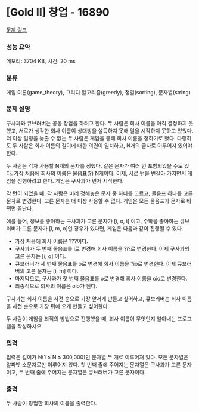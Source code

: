 # [Gold II] 창업 - 16890 

[문제 링크](https://www.acmicpc.net/problem/16890) 

### 성능 요약

메모리: 3704 KB, 시간: 20 ms

### 분류

게임 이론(game_theory), 그리디 알고리즘(greedy), 정렬(sorting), 문자열(string)

### 문제 설명

<p>구사과와 큐브러버는 공동 창업을 하려고 한다. 두 사람은 회사 이름을 아직 결정하지 못했고, 서로가 생각한 회사 이름이 상대방을 설득하지 못해 일을 시작하지 못하고 있었다. 더 이상 일정을 늦출 수 없는 두 사람은 게임을 통해 회사 이름을 정하기로 했다. 다행히도 두 사람은 회사 이름의 길이에 대한 의견이 일치하고, N개의 글자로 이루어져 있어야 한다.</p>

<p>두 사람은 각자 사용할 N개의 문자를 정했다. 같은 문자가 여러 번 포함되었을 수도 있다. 가장 처음에 회사의 이름은 물음표(?) N개이다. 이제, 서로 턴을 번갈아 가지면서 게임을 진행하려고 한다. 게임은 구사과가 먼저 시작한다.</p>

<p>각 턴이 되었을 때, 각 사람은 미리 정해놓은 문자 중 하나를 고르고, 물음표 하나를 고른 문자로 변경한다. 고른 문자는 더 이상 사용할 수 없다. 게임은 모든 물음표가 문자로 바뀌면 끝난다.</p>

<p>예를 들어, 정보를 좋아하는 구사과가 고른 문자가 [i, o, i] 이고, 수학을 좋아하는 큐브러버가 고른 문자가 [i, m, o]인 경우가 있다면, 게임은 다음과 같이 진행될 수 있다.</p>

<ul>
	<li>가장 처음에 회사 이름은 ???이다.</li>
	<li>구사과가 두 번째 물음표를 i로 변경해 회사 이름을 ?i?로 변경한다. 이제 구사과의 고른 문자는 [i, o] 이다.</li>
	<li>큐브러버가 세 번째 물음표를 o로 변경해 회사 이름을 ?io로 변경한다. 이제 큐브러버의 고른 문자는 [i, m] 이다.</li>
	<li>마지막으로, 구사과가 첫 번째 물음표를 o로 변경해 회사 이름을 oio로 변경한다.</li>
	<li>최종적으로 회사의 이름은 oio가 된다.</li>
</ul>

<p>구사과는 회사 이름을 사전 순으로 가장 앞서게 만들고 싶어하고, 큐브러버는 회사 이름을 사전 순으로 가장 뒤에 오게 만들고 싶어한다.</p>

<p>두 사람이 게임을 최적의 방법으로 진행했을 때, 회사 이름이 무엇인지 알아내는 프로그램을 작성하시오.</p>

### 입력 

 <p>입력은 길이가 N(1 ≤ N ≤ 300,000)인 문자열 두 개로 이루어져 있다. 모든 문자열은 알파벳 소문자로만 이루어져 있다. 첫 번째 줄에 주어지는 문자열은 구사과가 고른 문자이고, 두 번째 줄에 주어지는 문자열은 큐브러버가 고른 문자이다.</p>

### 출력 

 <p>두 사람이 창업한 회사의 이름을 출력한다.</p>

